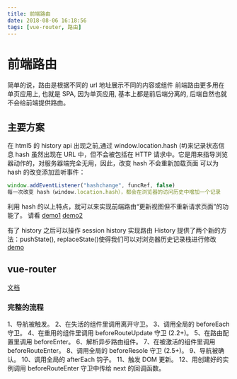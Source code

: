 ```yaml
---
title: 前端路由
date: 2018-08-06 16:18:56
tags: [vue-router, 路由]
---
```


# 前端路由

简单的说，路由是根据不同的 url 地址展示不同的内容或组件
前端路由更多用在单页应用上, 也就是 SPA, 因为单页应用, 基本上都是前后端分离的, 后端自然也就不会给前端提供路由。

<!--more-->

## 主要方案

在 html5 的 history api 出现之前,通过 window.location.hash (#)来记录状态信息
hash 虽然出现在 URL 中，但不会被包括在 HTTP 请求中。它是用来指导浏览器动作的，对服务器端完全无用，因此，改变 hash 不会重新加载页面
可以为 hash 的改变添加监听事件：

```javascript
window.addEventListener("hashchange", funcRef, false)
每一次改变 hash（window.location.hash），都会在浏览器的访问历史中增加一个记录
```

利用 hash 的以上特点，就可以来实现前端路由“更新视图但不重新请求页面”的功能了。
请看 [demo1](http://jsbin.com/zepuxewise/5/edit?html,js,output)
[demo2](http://jsbin.com/xaduveniwo/edit?html,js,output)

有了 history 之后可以操作 session history 实现路由
History 提供了两个新的方法：pushState(), replaceState()使得我们可以对浏览器历史记录栈进行修改
[demo](http://jsbin.com/serasibeqe/13/edit?html,js,output)

## vue-router

[文档](https://router.vuejs.org/zh/)

### 完整的流程

1、导航被触发。
2、在失活的组件里调用离开守卫。
3、调用全局的 beforeEach 守卫。
4、在重用的组件里调用 beforeRouteUpdate 守卫 (2.2+)。
5、在路由配置里调用 beforeEnter。
6、解析异步路由组件。
7、在被激活的组件里调用 beforeRouteEnter。
8、调用全局的 beforeResole 守卫 (2.5+)。
9、导航被确认。
10、调用全局的 afterEach 钩子。
11、触发 DOM 更新。
12、用创建好的实例调用 beforeRouteEnter 守卫中传给 next 的回调函数。
